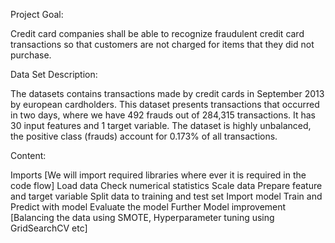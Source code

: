 Project Goal:

Credit card companies shall be able to recognize fraudulent credit card transactions so that customers are not charged for items that they did not purchase.

Data Set Description:

The datasets contains transactions made by credit cards in September 2013 by european cardholders. This dataset presents transactions that occurred in two days, where we have 492 frauds out of 284,315 transactions. It has 30 input features and 1 target variable. The dataset is highly unbalanced, the positive class (frauds) account for 0.173% of all transactions.

Content:

Imports [We will import required libraries where ever it is required in the code flow]
Load data
Check numerical statistics
Scale data
Prepare feature and target variable
Split data to training and test set
Import model
Train and Predict with model
Evaluate the model
Further Model improvement [Balancing the data using SMOTE, Hyperparameter tuning using GridSearchCV etc]
